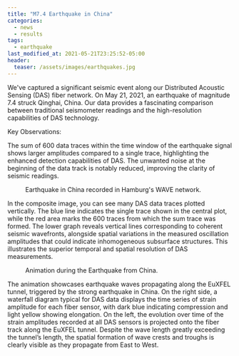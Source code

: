 ```yaml
---
title: "M7.4 Earthquake in China"
categories:
  - news
  - results
tags:
  - earthquake
last_modified_at: 2021-05-21T23:25:52-05:00
header:
  teaser: /assets/images/earthquakes.jpg
---
```



We've captured a significant seismic event along our Distributed Acoustic Sensing (DAS) fiber network. On May 21, 2021, an earthquake of magnitude 7.4 struck Qinghai, China. Our data provides a fascinating comparison between traditional seismometer readings and the high-resolution capabilities of DAS technology.

Key Observations:

The sum of 600 data traces within the time window of the earthquake signal shows larger amplitudes compared to a single trace, highlighting the enhanced detection capabilities of DAS.
The unwanted noise at the beginning of the data track is notably reduced, improving the clarity of seismic readings.


<figure class="align-center">
  <img src="{{ site.url }}{{ site.baseurl }}/assets/images/earthquake_snapshots.png" alt="">
  <figcaption> Earthquake in China recorded in Hamburg's WAVE network.</figcaption>
</figure> 

In the composite image, you can see many DAS data traces plotted vertically. The blue line indicates the single trace shown in the central plot, while the red area marks the 600 traces from which the sum trace was formed.
The lower graph reveals vertical lines corresponding to coherent seismic wavefronts, alongside spatial variations in the measured oscillation amplitudes that could indicate inhomogeneous subsurface structures. This illustrates the superior temporal and spatial resolution of DAS measurements.



<figure class="align-center">
  <img src="{{ site.url }}{{ site.baseurl }}/assets/animations/anim_eq_map.mov" alt="">
  <figcaption>Animation during the Earthquake from China.</figcaption>
</figure> 

The animation showcases earthquake waves propagating along the EuXFEL tunnel, triggered by the strong earthquake in China. On the right side, a waterfall diagram typical for DAS data displays the time series of strain amplitude for each fiber sensor, with dark blue indicating compression and light yellow showing elongation.
On the left, the evolution over time of the strain amplitudes recorded at all DAS sensors is projected onto the fiber track along the EuXFEL tunnel. Despite the wave length greatly exceeding the tunnel’s length, the spatial formation of wave crests and troughs is clearly visible as they propagate from East to West.
